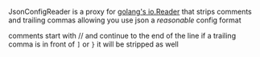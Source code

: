JsonConfigReader is a proxy for [golang's io.Reader](http://golang.org/pkg/io/#Reader) that strips comments and trailing commas allowing you use json a *reasonable* config format

comments start with // and continue to the end of the line
if a trailing comma is in front of `]` or `}` it will be stripped as well
